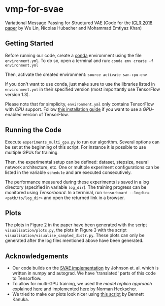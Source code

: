 # vmp-for-svae
Variational Message Passing for Structured VAE (Code for the [ICLR 2018 paper](https://openreview.net/pdf?id=HyH9lbZAW) by Wu Lin, Nicolas Hubacher and Mohammad Emtiyaz Khan)


## Getting Started
Before running our code, create a [conda](https://conda.io/docs/user-guide/getting-started.html "Getting started with conda") environment using the file `environment.yml`. To do so, open a terminal and run:
```conda env create -f environment.yml```

Then, activate the created environment:
```source activate san-cpu-env```

If you don't want to use conda, just make sure to use the libraries listed in `environment.yml` in their specified version (most importantly use TensorFlow version 1.3). 

Please note that for simplicity, `environment.yml` only contains TensorFlow with _CPU_ support. Follow [this installation guide](https://www.tensorflow.org/install/ "tf Installation Guide") if you want to use a _GPU_-enabled version of TensorFlow.


## Running the Code
Execute `experiments_multi_gpu.py` to run our algorithm. Several options can be set at the beginning of this script. For instance it is possible to use multiple GPUs for training.

Then, the experimental setup can be defined: dataset, stepsize, neural network architecture, etc. One or multiple experiment configurations can be listed in the variable `schedule` and are executed consecutively. 

The performance measured during these experiments is saved in a log directory (specified in variable `log_dir`). The training progress can be monitored using _Tensorboard_. In a terminal, run `tensorboard --logdir=<path/to/log_dir>` and open the returned link in a browser.


## Plots
The plots in Figure 2 in the paper have been generated with the script `visualisation/plots.py`, the plots in Figure 3 with the script `visualisation/visualise_sampled_distr.py`. These plots can only be generated after the log files mentioned above have been generated.


## Acknowledgements
- Our code builds on the [SVAE implementation](https://github.com/mattjj/svae) by Johnson et. al. which is written in numpy and autograd. We have 'translated' parts of this code to Tensorflow.
- To allow for multi-GPU training, we used the _model replica approach_ explained [here](https://github.com/normanheckscher/mnist-multi-gpu/blob/master/README.md#training-a-model-using-multiple-gpu-cards "Model Replica Approach") and implemented [here](https://github.com/normanheckscher/mnist-multi-gpu/blob/master/mnist_multi_gpu_batching_train.py "Model Replica Approach") by Norman Heckscher. 
- We tried to make our plots look nicer using [this script](http://bkanuka.com/articles/native-latex-plots/) by Bennett Kanuka.
